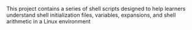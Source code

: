 This project contains a series of shell scripts designed to help learners understand shell initialization files, variables, expansions, and shell arithmetic in a Linux environment
